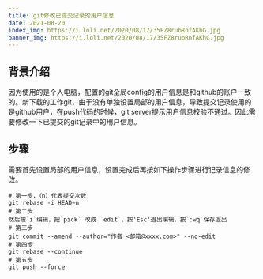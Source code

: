 ```yaml
---
title: git修改已提交记录的用户信息
date: 2021-08-20
index_img: https://i.loli.net/2020/08/17/35FZ8rubRnfAKhG.jpg
banner_img: https://i.loli.net/2020/08/17/35FZ8rubRnfAKhG.jpg
---
```


## 背景介绍

因为使用的是个人电脑，配置的git全局config的用户信息是和github的账户一致的。新下载的工作git，由于没有单独设置局部的用户信息，导致提交记录使用的是github用户，在push代码的时候，git server提示用户信息校验不通过。因此需要修改一下已提交的git记录中的用户信息。

## 步骤

需要首先设置局部的用户信息，设置完成后再按如下操作步骤进行记录信息的修改。

```
# 第一步，（n）代表提交次数
git rebase -i HEAD~n
# 第二步
然后按`i`编辑，把`pick` 改成 `edit`，按'Esc'退出编辑，按`:wq`保存退出
# 第三步
git commit --amend --author="作者 <邮箱@xxxx.com>" --no-edit
# 第四步
git rebase --continue
# 第五步
git push --force
```

